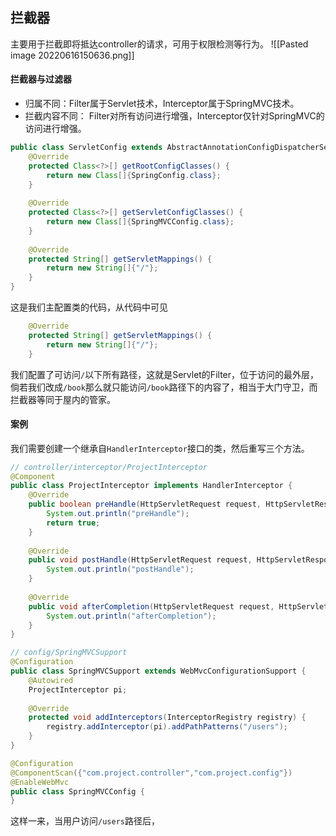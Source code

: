## 拦截器
主要用于拦截即将抵达controller的请求，可用于权限检测等行为。
![[Pasted image 20220616150636.png]]

#### 拦截器与过滤器
- 归属不同：Filter属于Servlet技术，Interceptor属于SpringMVC技术。
- 拦截内容不同： Filter对所有访问进行增强，Interceptor仅针对SpringMVC的访问进行增强。

```java
public class ServletConfig extends AbstractAnnotationConfigDispatcherServletInitializer {  
    @Override  
    protected Class<?>[] getRootConfigClasses() {  
        return new Class[]{SpringConfig.class};  
    }  
  
    @Override  
    protected Class<?>[] getServletConfigClasses() {  
        return new Class[]{SpringMVCConfig.class};  
    }  
  
    @Override  
    protected String[] getServletMappings() {  
        return new String[]{"/"};  
    }  
}
```

这是我们主配置类的代码，从代码中可见

```java
    @Override  
    protected String[] getServletMappings() {  
        return new String[]{"/"};  
    }  
```

我们配置了可访问`/`以下所有路径，这就是Servlet的Filter，位于访问的最外层，倘若我们改成`/book`那么就只能访问`/book`路径下的内容了，相当于大门守卫，而拦截器等同于屋内的管家。

#### 案例
我们需要创建一个继承自`HandlerInterceptor`接口的类，然后重写三个方法。
```java
// controller/interceptor/ProjectInterceptor
@Component  
public class ProjectInterceptor implements HandlerInterceptor {  
    @Override  
    public boolean preHandle(HttpServletRequest request, HttpServletResponse response, Object handler) throws Exception {  
        System.out.println("preHandle");  
        return true;    
    }  
  
    @Override  
    public void postHandle(HttpServletRequest request, HttpServletResponse response, Object handler, ModelAndView modelAndView) throws Exception {  
        System.out.println("postHandle");  
    }  
  
    @Override  
    public void afterCompletion(HttpServletRequest request, HttpServletResponse response, Object handler, Exception ex) throws Exception {  
        System.out.println("afterCompletion");  
    }  
}
```

```java
// config/SpringMVCSupport
@Configuration  
public class SpringMVCSupport extends WebMvcConfigurationSupport {  
    @Autowired  
    ProjectInterceptor pi;  
  
    @Override  
    protected void addInterceptors(InterceptorRegistry registry) {  
        registry.addInterceptor(pi).addPathPatterns("/users");  
    }  
}
```

```java
@Configuration  
@ComponentScan({"com.project.controller","com.project.config"})  
@EnableWebMvc  
public class SpringMVCConfig {  
}
```

这样一来，当用户访问`/users`路径后，